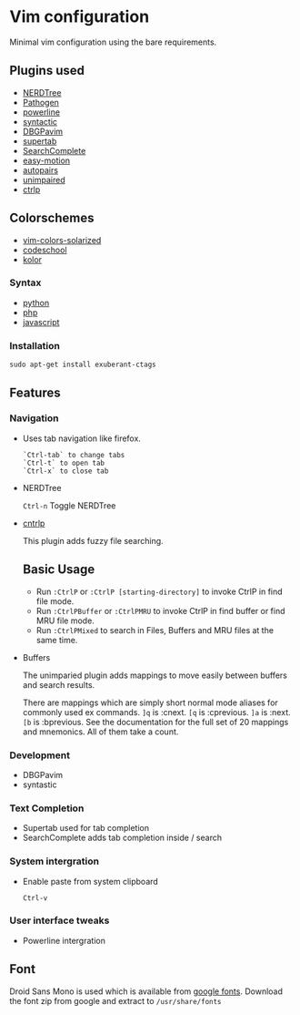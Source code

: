 # Vim configuration

Minimal vim configuration using the bare requirements.

## Plugins used

* [NERDTree](https://github.com/scrooloose/nerdtree)
* [Pathogen](https://github.com/tpope/vim-pathogen)
* [powerline](https://github.com/Lokaltog/powerline)
* [syntactic](https://github.com/scrooloose/syntastic)
* [DBGPavim](https://github.com/brookhong/DBGPavim)
* [supertab](https://github.com/ervandew/supertab/tree/master/plugin)
* [SearchComplete](http://www.vim.org/scripts/script.php?script_id=474)
* [easy-motion](http://www.vim.org/scripts/script.php?script_id=3526)
* [autopairs](https://github.com/jiangmiao/auto-pairs)
* [unimpaired](https://github.com/tpope/vim-unimpaired)
* [ctrlp](https://github.com/kien/ctrlp.vim)

## Colorschemes
* [vim-colors-solarized](https://github.com/altercation/vim-colors-solarized)
* [codeschool](https://github.com/29decibel/codeschool-vim-theme)
* [kolor](https://github.com/zeis/vim-kolor)

### Syntax

* [python](http://www.vim.org/scripts/script.php?script_id=790)
* [php](http://www.vim.org/scripts/script.php?script_id=1571)
* [javascript](https://github.com/pangloss/vim-javascript)


### Installation

`sudo apt-get install exuberant-ctags`


## Features

### Navigation

* Uses tab navigation like firefox.


      `Ctrl-tab` to change tabs
      `Ctrl-t` to open tab
      `Ctrl-x` to close tab

* NERDTree
    
    `Ctrl-n` Toggle NERDTree

* [cntrlp](https://github.com/kien/ctrlp.vim)

  This plugin adds fuzzy file searching. 
  ## Basic Usage
  * Run `:CtrlP` or `:CtrlP [starting-directory]` to invoke CtrlP in find file mode.
  * Run `:CtrlPBuffer` or `:CtrlPMRU` to invoke CtrlP in find buffer or find MRU file mode.
  * Run `:CtrlPMixed` to search in Files, Buffers and MRU files at the same time.


* Buffers

  The unimparied plugin adds mappings to move easily between buffers and search results.

  There are mappings which are simply short normal mode aliases for
  commonly used ex commands. `]q` is :cnext. `[q` is :cprevious. `]a` is
  :next.  `[b` is :bprevious.  See the documentation for the full set of
  20 mappings and mnemonics.  All of them take a count.


### Development

* DBGPavim 
* syntastic

### Text Completion

* Supertab used for tab completion
* SearchComplete adds tab completion inside / search

### System intergration

* Enable paste from system clipboard

     `Ctrl-v`
    
### User interface tweaks

* Powerline intergration


## Font

Droid Sans Mono is used which is available from [google fonts](https://www.google.com/fonts).  Download the font zip from google and extract to `/usr/share/fonts`



